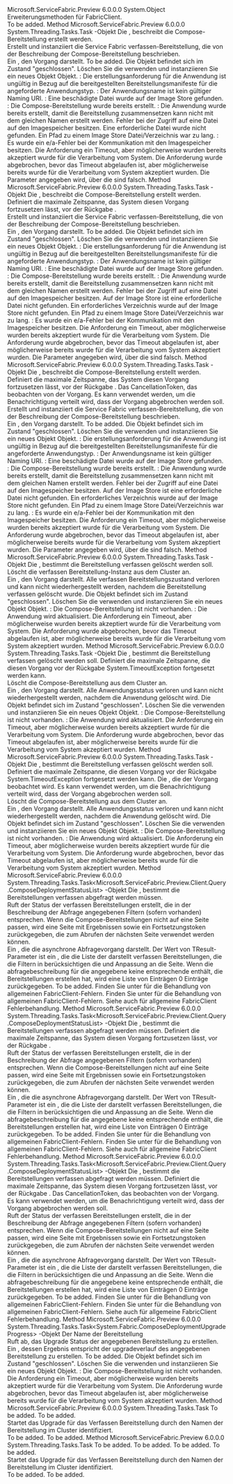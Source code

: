 <Type Name="Extensions" FullName="Microsoft.ServiceFabric.Preview.Client.Extensions">
  <TypeSignature Language="C#" Value="public static class Extensions" />
  <TypeSignature Language="ILAsm" Value=".class public auto ansi abstract sealed beforefieldinit Extensions extends System.Object" />
  <TypeSignature Language="DocId" Value="T:Microsoft.ServiceFabric.Preview.Client.Extensions" />
  <TypeSignature Language="VB.NET" Value="Public Module Extensions" />
  <TypeSignature Language="F#" Value="type Extensions = class" />
  <AssemblyInfo>
    <AssemblyName>Microsoft.ServiceFabric.Preview</AssemblyName>
    <AssemblyVersion>6.0.0.0</AssemblyVersion>
  </AssemblyInfo>
  <Base>
    <BaseTypeName>System.Object</BaseTypeName>
  </Base>
  <Interfaces />
  <Docs>
    <summary>
            Erweiterungsmethoden für FabricClient.
            </summary>
    <remarks>To be added.</remarks>
  </Docs>
  <Members>
    <Member MemberName="CreateComposeDeploymentAsync">
      <MemberSignature Language="C#" Value="public static System.Threading.Tasks.Task CreateComposeDeploymentAsync (this System.Fabric.FabricClient.ComposeDeploymentClient client, Microsoft.ServiceFabric.Preview.Client.Description.ComposeDeploymentDescription composeDeploymentDescription);" />
      <MemberSignature Language="ILAsm" Value=".method public static hidebysig class System.Threading.Tasks.Task CreateComposeDeploymentAsync(class System.Fabric.FabricClient/ComposeDeploymentClient client, class Microsoft.ServiceFabric.Preview.Client.Description.ComposeDeploymentDescription composeDeploymentDescription) cil managed" />
      <MemberSignature Language="DocId" Value="M:Microsoft.ServiceFabric.Preview.Client.Extensions.CreateComposeDeploymentAsync(System.Fabric.FabricClient.ComposeDeploymentClient,Microsoft.ServiceFabric.Preview.Client.Description.ComposeDeploymentDescription)" />
      <MemberSignature Language="F#" Value="static member CreateComposeDeploymentAsync : System.Fabric.FabricClient.ComposeDeploymentClient * Microsoft.ServiceFabric.Preview.Client.Description.ComposeDeploymentDescription -&gt; System.Threading.Tasks.Task" Usage="Microsoft.ServiceFabric.Preview.Client.Extensions.CreateComposeDeploymentAsync (client, composeDeploymentDescription)" />
      <MemberType>Method</MemberType>
      <AssemblyInfo>
        <AssemblyName>Microsoft.ServiceFabric.Preview</AssemblyName>
        <AssemblyVersion>6.0.0.0</AssemblyVersion>
      </AssemblyInfo>
      <ReturnValue>
        <ReturnType>System.Threading.Tasks.Task</ReturnType>
      </ReturnValue>
      <Parameters>
        <Parameter Name="client" Type="System.Fabric.FabricClient+ComposeDeploymentClient" RefType="this" />
        <Parameter Name="composeDeploymentDescription" Type="Microsoft.ServiceFabric.Preview.Client.Description.ComposeDeploymentDescription" />
      </Parameters>
      <Docs>
        <param name="client">
          <see cref="T:System.Fabric.FabricClient" />-Objekt</param>
        <param name="composeDeploymentDescription">
          <para>Die <see cref="T:Microsoft.ServiceFabric.Preview.Client.Description.ComposeDeploymentDescription" /> , beschreibt die Compose-Bereitstellung erstellt werden.</para>
        </param>
        <summary>
          <para>Erstellt und instanziiert die Service Fabric verfassen-Bereitstellung, die von der Beschreibung der Compose-Bereitstellung beschrieben.</para>
        </summary>
        <returns>
          <para>Ein <see cref="T:System.Threading.Tasks.Task" /> , den Vorgang darstellt.</para>
        </returns>
        <remarks>To be added.</remarks>
        <exception cref="T:System.Fabric.FabricObjectClosedException">
          <para>Die <see cref="T:System.Fabric.FabricClient" /> Objekt befindet sich im Zustand "geschlossen". Löschen Sie die <see cref="T:System.Fabric.FabricClient" /> verwenden und instanziieren Sie ein neues Objekt <see cref="T:System.Fabric.FabricClient" /> Objekt.</para>
        </exception>
        <exception cref="T:System.Fabric.FabricException">
          <para>
            <see cref="F:System.Fabric.FabricErrorCode.ImageBuilderValidationError" />: Die erstellungsanforderung für die Anwendung ist ungültig in Bezug auf die bereitgestellten Bereitstellungsmanifeste für die angeforderte Anwendungstyp.</para>
          <para>
            <see cref="F:System.Fabric.FabricErrorCode.InvalidNameUri" />: Der Anwendungsname ist kein gültiger Naming URI.</para>
          <para>
            <see cref="F:System.Fabric.FabricErrorCode.CorruptedImageStoreObjectFound" />: Eine beschädigte Datei wurde auf der Image Store gefunden.</para>
        </exception>
        <exception cref="T:System.Fabric.FabricElementAlreadyExistsException">
          <para>
            <see cref="F:System.Fabric.FabricErrorCode.ComposeDeploymentAlreadyExists" />: Die Compose-Bereitstellung wurde bereits erstellt.</para>
          <para>
            <see cref="F:System.Fabric.FabricErrorCode.ApplicationAlreadyExists" />: Die Anwendung wurde bereits erstellt, damit die Bereitstellung zusammensetzen kann nicht mit dem gleichen Namen erstellt werden. </para>
        </exception>
        <exception cref="T:System.UnauthorizedAccessException">
          <para>Fehler bei der Zugriff auf eine Datei auf den Imagespeicher besitzen.</para>
        </exception>
        <exception cref="T:System.IO.FileNotFoundException">
          <para>Eine erforderliche Datei wurde nicht gefunden.</para>
        </exception>
        <exception cref="T:System.IO.PathTooLongException">
          <para>Ein Pfad zu einem Image Store Datei/Verzeichnis war zu lang.</para>
        </exception>
        <exception cref="T:System.IO.IOException">
          <para>
            <see cref="F:System.Fabric.FabricErrorCode.ImageStoreIOException" />: Es wurde ein e/a-Fehler bei der Kommunikation mit den Imagespeicher besitzen.</para>
        </exception>
        <exception cref="T:System.TimeoutException">
          <para>Die Anforderung ein Timeout, aber möglicherweise wurden bereits akzeptiert wurde für die Verarbeitung vom System.</para>
        </exception>
        <exception cref="T:System.OperationCanceledException">
          <para>Die Anforderung wurde abgebrochen, bevor das Timeout abgelaufen ist, aber möglicherweise bereits wurde für die Verarbeitung vom System akzeptiert wurden.</para>
        </exception>
        <exception cref="T:System.ArgumentException">
          <para>
                Die Parameter angegeben wird, über die <see cref="T:Microsoft.ServiceFabric.Preview.Client.Description.ComposeDeploymentDescription" /> sind falsch.
              </para>
        </exception>
      </Docs>
    </Member>
    <Member MemberName="CreateComposeDeploymentAsync">
      <MemberSignature Language="C#" Value="public static System.Threading.Tasks.Task CreateComposeDeploymentAsync (this System.Fabric.FabricClient.ComposeDeploymentClient client, Microsoft.ServiceFabric.Preview.Client.Description.ComposeDeploymentDescription composeDeploymentDescription, TimeSpan timeout);" />
      <MemberSignature Language="ILAsm" Value=".method public static hidebysig class System.Threading.Tasks.Task CreateComposeDeploymentAsync(class System.Fabric.FabricClient/ComposeDeploymentClient client, class Microsoft.ServiceFabric.Preview.Client.Description.ComposeDeploymentDescription composeDeploymentDescription, valuetype System.TimeSpan timeout) cil managed" />
      <MemberSignature Language="DocId" Value="M:Microsoft.ServiceFabric.Preview.Client.Extensions.CreateComposeDeploymentAsync(System.Fabric.FabricClient.ComposeDeploymentClient,Microsoft.ServiceFabric.Preview.Client.Description.ComposeDeploymentDescription,System.TimeSpan)" />
      <MemberSignature Language="F#" Value="static member CreateComposeDeploymentAsync : System.Fabric.FabricClient.ComposeDeploymentClient * Microsoft.ServiceFabric.Preview.Client.Description.ComposeDeploymentDescription * TimeSpan -&gt; System.Threading.Tasks.Task" Usage="Microsoft.ServiceFabric.Preview.Client.Extensions.CreateComposeDeploymentAsync (client, composeDeploymentDescription, timeout)" />
      <MemberType>Method</MemberType>
      <AssemblyInfo>
        <AssemblyName>Microsoft.ServiceFabric.Preview</AssemblyName>
        <AssemblyVersion>6.0.0.0</AssemblyVersion>
      </AssemblyInfo>
      <ReturnValue>
        <ReturnType>System.Threading.Tasks.Task</ReturnType>
      </ReturnValue>
      <Parameters>
        <Parameter Name="client" Type="System.Fabric.FabricClient+ComposeDeploymentClient" RefType="this" />
        <Parameter Name="composeDeploymentDescription" Type="Microsoft.ServiceFabric.Preview.Client.Description.ComposeDeploymentDescription" />
        <Parameter Name="timeout" Type="System.TimeSpan" />
      </Parameters>
      <Docs>
        <param name="client">
          <see cref="T:System.Fabric.FabricClient" />-Objekt</param>
        <param name="composeDeploymentDescription">
          <para>Die <see cref="T:Microsoft.ServiceFabric.Preview.Client.Description.ComposeDeploymentDescription" /> , beschreibt die Compose-Bereitstellung erstellt werden.</para>
        </param>
        <param name="timeout">
          <para>Definiert die maximale Zeitspanne, das System diesen Vorgang fortzusetzen lässt, vor der Rückgabe <see cref="T:System.TimeoutException" />.</para>
        </param>
        <summary>
          <para>Erstellt und instanziiert die Service Fabric verfassen-Bereitstellung, die von der Beschreibung der Compose-Bereitstellung beschrieben.</para>
        </summary>
        <returns>
          <para>Ein <see cref="T:System.Threading.Tasks.Task" /> , den Vorgang darstellt.</para>
        </returns>
        <remarks>To be added.</remarks>
        <exception cref="T:System.Fabric.FabricObjectClosedException">
          <para>Die <see cref="T:System.Fabric.FabricClient" /> Objekt befindet sich im Zustand "geschlossen". Löschen Sie die <see cref="T:System.Fabric.FabricClient" /> verwenden und instanziieren Sie ein neues Objekt <see cref="T:System.Fabric.FabricClient" /> Objekt.</para>
        </exception>
        <exception cref="T:System.Fabric.FabricException">
          <para>
            <see cref="F:System.Fabric.FabricErrorCode.ImageBuilderValidationError" />: Die erstellungsanforderung für die Anwendung ist ungültig in Bezug auf die bereitgestellten Bereitstellungsmanifeste für die angeforderte Anwendungstyp.</para>
          <para>
            <see cref="F:System.Fabric.FabricErrorCode.InvalidNameUri" />: Der Anwendungsname ist kein gültiger Naming URI.</para>
          <para>
            <see cref="F:System.Fabric.FabricErrorCode.CorruptedImageStoreObjectFound" />: Eine beschädigte Datei wurde auf der Image Store gefunden.</para>
        </exception>
        <exception cref="T:System.Fabric.FabricElementAlreadyExistsException">
          <para>
            <see cref="F:System.Fabric.FabricErrorCode.ComposeDeploymentAlreadyExists" />: Die Compose-Bereitstellung wurde bereits erstellt.</para>
          <para>
            <see cref="F:System.Fabric.FabricErrorCode.ApplicationAlreadyExists" />: Die Anwendung wurde bereits erstellt, damit die Bereitstellung zusammensetzen kann nicht mit dem gleichen Namen erstellt werden. </para>
        </exception>
        <exception cref="T:System.UnauthorizedAccessException">
          <para>Fehler bei der Zugriff auf eine Datei auf den Imagespeicher besitzen.</para>
        </exception>
        <exception cref="T:System.IO.FileNotFoundException">
          <para>Auf der Image Store ist eine erforderliche Datei nicht gefunden.</para>
        </exception>
        <exception cref="T:System.IO.DirectoryNotFoundException">
          <para>Ein erforderliches Verzeichnis wurde auf der Image Store nicht gefunden.</para>
        </exception>
        <exception cref="T:System.IO.PathTooLongException">
          <para>Ein Pfad zu einem Image Store Datei/Verzeichnis war zu lang.</para>
        </exception>
        <exception cref="T:System.IO.IOException">
          <para>
            <see cref="F:System.Fabric.FabricErrorCode.ImageStoreIOException" />: Es wurde ein e/a-Fehler bei der Kommunikation mit den Imagespeicher besitzen.</para>
        </exception>
        <exception cref="T:System.TimeoutException">
          <para>Die Anforderung ein Timeout, aber möglicherweise wurden bereits akzeptiert wurde für die Verarbeitung vom System.</para>
        </exception>
        <exception cref="T:System.OperationCanceledException">
          <para>Die Anforderung wurde abgebrochen, bevor das Timeout abgelaufen ist, aber möglicherweise bereits wurde für die Verarbeitung vom System akzeptiert wurden.</para>
        </exception>
        <exception cref="T:System.ArgumentException">
          <para>
                Die Parameter angegeben wird, über die <see cref="T:Microsoft.ServiceFabric.Preview.Client.Description.ComposeDeploymentDescription" /> sind falsch.
              </para>
        </exception>
      </Docs>
    </Member>
    <Member MemberName="CreateComposeDeploymentAsync">
      <MemberSignature Language="C#" Value="public static System.Threading.Tasks.Task CreateComposeDeploymentAsync (this System.Fabric.FabricClient.ComposeDeploymentClient client, Microsoft.ServiceFabric.Preview.Client.Description.ComposeDeploymentDescription composeDeploymentDescription, TimeSpan timeout, System.Threading.CancellationToken cancellationToken);" />
      <MemberSignature Language="ILAsm" Value=".method public static hidebysig class System.Threading.Tasks.Task CreateComposeDeploymentAsync(class System.Fabric.FabricClient/ComposeDeploymentClient client, class Microsoft.ServiceFabric.Preview.Client.Description.ComposeDeploymentDescription composeDeploymentDescription, valuetype System.TimeSpan timeout, valuetype System.Threading.CancellationToken cancellationToken) cil managed" />
      <MemberSignature Language="DocId" Value="M:Microsoft.ServiceFabric.Preview.Client.Extensions.CreateComposeDeploymentAsync(System.Fabric.FabricClient.ComposeDeploymentClient,Microsoft.ServiceFabric.Preview.Client.Description.ComposeDeploymentDescription,System.TimeSpan,System.Threading.CancellationToken)" />
      <MemberSignature Language="F#" Value="static member CreateComposeDeploymentAsync : System.Fabric.FabricClient.ComposeDeploymentClient * Microsoft.ServiceFabric.Preview.Client.Description.ComposeDeploymentDescription * TimeSpan * System.Threading.CancellationToken -&gt; System.Threading.Tasks.Task" Usage="Microsoft.ServiceFabric.Preview.Client.Extensions.CreateComposeDeploymentAsync (client, composeDeploymentDescription, timeout, cancellationToken)" />
      <MemberType>Method</MemberType>
      <AssemblyInfo>
        <AssemblyName>Microsoft.ServiceFabric.Preview</AssemblyName>
        <AssemblyVersion>6.0.0.0</AssemblyVersion>
      </AssemblyInfo>
      <ReturnValue>
        <ReturnType>System.Threading.Tasks.Task</ReturnType>
      </ReturnValue>
      <Parameters>
        <Parameter Name="client" Type="System.Fabric.FabricClient+ComposeDeploymentClient" RefType="this" />
        <Parameter Name="composeDeploymentDescription" Type="Microsoft.ServiceFabric.Preview.Client.Description.ComposeDeploymentDescription" />
        <Parameter Name="timeout" Type="System.TimeSpan" />
        <Parameter Name="cancellationToken" Type="System.Threading.CancellationToken" />
      </Parameters>
      <Docs>
        <param name="client">
          <see cref="T:System.Fabric.FabricClient" />-Objekt</param>
        <param name="composeDeploymentDescription">
          <para>Die <see cref="T:Microsoft.ServiceFabric.Preview.Client.Description.ComposeDeploymentDescription" /> , beschreibt die Compose-Bereitstellung erstellt werden.</para>
        </param>
        <param name="timeout">
          <para>Definiert die maximale Zeitspanne, das System diesen Vorgang fortzusetzen lässt, vor der Rückgabe <see cref="T:System.TimeoutException" />.</para>
        </param>
        <param name="cancellationToken">
          <para>Das CancellationToken, das beobachten von der Vorgang. Es kann verwendet werden, um die Benachrichtigung verteilt wird, dass der Vorgang abgebrochen werden soll.</para>
        </param>
        <summary>
          <para>Erstellt und instanziiert die Service Fabric verfassen-Bereitstellung, die von der Beschreibung der Compose-Bereitstellung beschrieben.</para>
        </summary>
        <returns>
          <para>Ein <see cref="T:System.Threading.Tasks.Task" /> , den Vorgang darstellt.</para>
        </returns>
        <remarks>To be added.</remarks>
        <exception cref="T:System.Fabric.FabricObjectClosedException">
          <para>Die <see cref="T:System.Fabric.FabricClient" /> Objekt befindet sich im Zustand "geschlossen". Löschen Sie die <see cref="T:System.Fabric.FabricClient" /> verwenden und instanziieren Sie ein neues Objekt <see cref="T:System.Fabric.FabricClient" /> Objekt.</para>
        </exception>
        <exception cref="T:System.Fabric.FabricException">
          <para>
            <see cref="F:System.Fabric.FabricErrorCode.ImageBuilderValidationError" />: Die erstellungsanforderung für die Anwendung ist ungültig in Bezug auf die bereitgestellten Bereitstellungsmanifeste für die angeforderte Anwendungstyp.</para>
          <para>
            <see cref="F:System.Fabric.FabricErrorCode.InvalidNameUri" />: Der Anwendungsname ist kein gültiger Naming URI.</para>
          <para>
            <see cref="F:System.Fabric.FabricErrorCode.CorruptedImageStoreObjectFound" />: Eine beschädigte Datei wurde auf der Image Store gefunden.</para>
        </exception>
        <exception cref="T:System.Fabric.FabricElementAlreadyExistsException">
          <para>
            <see cref="F:System.Fabric.FabricErrorCode.ComposeDeploymentAlreadyExists" />: Die Compose-Bereitstellung wurde bereits erstellt.</para>
          <para>
            <see cref="F:System.Fabric.FabricErrorCode.ApplicationAlreadyExists" />: Die Anwendung wurde bereits erstellt, damit die Bereitstellung zusammensetzen kann nicht mit dem gleichen Namen erstellt werden. </para>
        </exception>
        <exception cref="T:System.UnauthorizedAccessException">
          <para>Fehler bei der Zugriff auf eine Datei auf den Imagespeicher besitzen.</para>
        </exception>
        <exception cref="T:System.IO.FileNotFoundException">
          <para>Auf der Image Store ist eine erforderliche Datei nicht gefunden.</para>
        </exception>
        <exception cref="T:System.IO.DirectoryNotFoundException">
          <para>Ein erforderliches Verzeichnis wurde auf der Image Store nicht gefunden.</para>
        </exception>
        <exception cref="T:System.IO.PathTooLongException">
          <para>Ein Pfad zu einem Image Store Datei/Verzeichnis war zu lang.</para>
        </exception>
        <exception cref="T:System.IO.IOException">
          <para>
            <see cref="F:System.Fabric.FabricErrorCode.ImageStoreIOException" />: Es wurde ein e/a-Fehler bei der Kommunikation mit den Imagespeicher besitzen.</para>
        </exception>
        <exception cref="T:System.TimeoutException">
          <para>Die Anforderung ein Timeout, aber möglicherweise wurden bereits akzeptiert wurde für die Verarbeitung vom System.</para>
        </exception>
        <exception cref="T:System.OperationCanceledException">
          <para>Die Anforderung wurde abgebrochen, bevor das Timeout abgelaufen ist, aber möglicherweise bereits wurde für die Verarbeitung vom System akzeptiert wurden.</para>
        </exception>
        <exception cref="T:System.ArgumentException">
          <para>
                Die Parameter angegeben wird, über die <see cref="T:Microsoft.ServiceFabric.Preview.Client.Description.ComposeDeploymentDescription" /> sind falsch.
              </para>
        </exception>
      </Docs>
    </Member>
    <Member MemberName="DeleteComposeDeploymentAsync">
      <MemberSignature Language="C#" Value="public static System.Threading.Tasks.Task DeleteComposeDeploymentAsync (this System.Fabric.FabricClient.ComposeDeploymentClient client, Microsoft.ServiceFabric.Preview.Client.Description.DeleteComposeDeploymentDescription description);" />
      <MemberSignature Language="ILAsm" Value=".method public static hidebysig class System.Threading.Tasks.Task DeleteComposeDeploymentAsync(class System.Fabric.FabricClient/ComposeDeploymentClient client, class Microsoft.ServiceFabric.Preview.Client.Description.DeleteComposeDeploymentDescription description) cil managed" />
      <MemberSignature Language="DocId" Value="M:Microsoft.ServiceFabric.Preview.Client.Extensions.DeleteComposeDeploymentAsync(System.Fabric.FabricClient.ComposeDeploymentClient,Microsoft.ServiceFabric.Preview.Client.Description.DeleteComposeDeploymentDescription)" />
      <MemberSignature Language="VB.NET" Value="&lt;Extension()&gt;&#xA;Public Function DeleteComposeDeploymentAsync (client As FabricClient.ComposeDeploymentClient, description As DeleteComposeDeploymentDescription) As Task" />
      <MemberSignature Language="F#" Value="static member DeleteComposeDeploymentAsync : System.Fabric.FabricClient.ComposeDeploymentClient * Microsoft.ServiceFabric.Preview.Client.Description.DeleteComposeDeploymentDescription -&gt; System.Threading.Tasks.Task" Usage="Microsoft.ServiceFabric.Preview.Client.Extensions.DeleteComposeDeploymentAsync (client, description)" />
      <MemberType>Method</MemberType>
      <AssemblyInfo>
        <AssemblyName>Microsoft.ServiceFabric.Preview</AssemblyName>
        <AssemblyVersion>6.0.0.0</AssemblyVersion>
      </AssemblyInfo>
      <ReturnValue>
        <ReturnType>System.Threading.Tasks.Task</ReturnType>
      </ReturnValue>
      <Parameters>
        <Parameter Name="client" Type="System.Fabric.FabricClient+ComposeDeploymentClient" RefType="this" />
        <Parameter Name="description" Type="Microsoft.ServiceFabric.Preview.Client.Description.DeleteComposeDeploymentDescription" />
      </Parameters>
      <Docs>
        <param name="client">
          <see cref="T:System.Fabric.FabricClient" />-Objekt</param>
        <param name="description">
          <para>Die <see cref="T:Microsoft.ServiceFabric.Preview.Client.Description.DeleteComposeDeploymentDescription" /> , bestimmt die Bereitstellung verfassen gelöscht werden soll.</para>
        </param>
        <summary>
          <para>Löscht die verfassen Bereitstellung-Instanz aus dem Cluster an.</para>
        </summary>
        <returns>
          <para>Ein <see cref="T:System.Threading.Tasks.Task" /> , den Vorgang darstellt.</para>
        </returns>
        <remarks>
          <para>Alle verfassen Bereitstellungszustand verloren und kann nicht wiederhergestellt werden, nachdem die Bereitstellung verfassen gelöscht wurde.</para>
        </remarks>
        <exception cref="T:System.Fabric.FabricObjectClosedException">
          <para>Die <see cref="T:System.Fabric.FabricClient" /> Objekt befindet sich im Zustand "geschlossen". Löschen Sie die <see cref="T:System.Fabric.FabricClient" /> verwenden und instanziieren Sie ein neues Objekt <see cref="T:System.Fabric.FabricClient" /> Objekt.</para>
        </exception>
        <exception cref="T:System.Fabric.FabricElementNotFoundException">
          <para>
            <see cref="F:System.Fabric.FabricErrorCode.ComposeDeploymentNotFound" />: Die Compose-Bereitstellung ist nicht vorhanden.
            </para>
        </exception>
        <exception cref="T:System.Fabric.FabricTransientException">
          <para>
            <see cref="F:System.Fabric.FabricErrorCode.ApplicationUpgradeInProgress" />: Die Anwendung wird aktualisiert. </para>
        </exception>
        <exception cref="T:System.TimeoutException">
          <para>Die Anforderung ein Timeout, aber möglicherweise wurden bereits akzeptiert wurde für die Verarbeitung vom System.</para>
        </exception>
        <exception cref="T:System.OperationCanceledException">
          <para>Die Anforderung wurde abgebrochen, bevor das Timeout abgelaufen ist, aber möglicherweise bereits wurde für die Verarbeitung vom System akzeptiert wurden.</para>
        </exception>
      </Docs>
    </Member>
    <Member MemberName="DeleteComposeDeploymentAsync">
      <MemberSignature Language="C#" Value="public static System.Threading.Tasks.Task DeleteComposeDeploymentAsync (this System.Fabric.FabricClient.ComposeDeploymentClient client, Microsoft.ServiceFabric.Preview.Client.Description.DeleteComposeDeploymentDescription description, TimeSpan timeout);" />
      <MemberSignature Language="ILAsm" Value=".method public static hidebysig class System.Threading.Tasks.Task DeleteComposeDeploymentAsync(class System.Fabric.FabricClient/ComposeDeploymentClient client, class Microsoft.ServiceFabric.Preview.Client.Description.DeleteComposeDeploymentDescription description, valuetype System.TimeSpan timeout) cil managed" />
      <MemberSignature Language="DocId" Value="M:Microsoft.ServiceFabric.Preview.Client.Extensions.DeleteComposeDeploymentAsync(System.Fabric.FabricClient.ComposeDeploymentClient,Microsoft.ServiceFabric.Preview.Client.Description.DeleteComposeDeploymentDescription,System.TimeSpan)" />
      <MemberSignature Language="VB.NET" Value="&lt;Extension()&gt;&#xA;Public Function DeleteComposeDeploymentAsync (client As FabricClient.ComposeDeploymentClient, description As DeleteComposeDeploymentDescription, timeout As TimeSpan) As Task" />
      <MemberSignature Language="F#" Value="static member DeleteComposeDeploymentAsync : System.Fabric.FabricClient.ComposeDeploymentClient * Microsoft.ServiceFabric.Preview.Client.Description.DeleteComposeDeploymentDescription * TimeSpan -&gt; System.Threading.Tasks.Task" Usage="Microsoft.ServiceFabric.Preview.Client.Extensions.DeleteComposeDeploymentAsync (client, description, timeout)" />
      <MemberType>Method</MemberType>
      <AssemblyInfo>
        <AssemblyName>Microsoft.ServiceFabric.Preview</AssemblyName>
        <AssemblyVersion>6.0.0.0</AssemblyVersion>
      </AssemblyInfo>
      <ReturnValue>
        <ReturnType>System.Threading.Tasks.Task</ReturnType>
      </ReturnValue>
      <Parameters>
        <Parameter Name="client" Type="System.Fabric.FabricClient+ComposeDeploymentClient" RefType="this" />
        <Parameter Name="description" Type="Microsoft.ServiceFabric.Preview.Client.Description.DeleteComposeDeploymentDescription" />
        <Parameter Name="timeout" Type="System.TimeSpan" />
      </Parameters>
      <Docs>
        <param name="client">
          <see cref="T:System.Fabric.FabricClient" />-Objekt</param>
        <param name="description">
          <para>Die <see cref="T:Microsoft.ServiceFabric.Preview.Client.Description.DeleteComposeDeploymentDescription" /> , bestimmt die Bereitstellung verfassen gelöscht werden soll.</para>
        </param>
        <param name="timeout">
          <para>Definiert die maximale Zeitspanne, die diesen Vorgang vor der Rückgabe System.TimeoutException fortgesetzt werden kann.</para>
        </param>
        <summary>
          <para>Löscht die Compose-Bereitstellung aus dem Cluster an.</para>
        </summary>
        <returns>
          <para>Ein <see cref="T:System.Threading.Tasks.Task" /> , den Vorgang darstellt.</para>
        </returns>
        <remarks>
          <para>Alle Anwendungsstatus verloren und kann nicht wiederhergestellt werden, nachdem die Anwendung gelöscht wird.</para>
        </remarks>
        <exception cref="T:System.Fabric.FabricObjectClosedException">
          <para>Die <see cref="T:System.Fabric.FabricClient" /> Objekt befindet sich im Zustand "geschlossen". Löschen Sie die <see cref="T:System.Fabric.FabricClient" /> verwenden und instanziieren Sie ein neues Objekt <see cref="T:System.Fabric.FabricClient" /> Objekt.</para>
        </exception>
        <exception cref="T:System.Fabric.FabricElementNotFoundException">
          <para>
            <see cref="F:System.Fabric.FabricErrorCode.ComposeDeploymentNotFound" />: Die Compose-Bereitstellung ist nicht vorhanden.
            </para>
        </exception>
        <exception cref="T:System.Fabric.FabricTransientException">
          <para>
            <see cref="F:System.Fabric.FabricErrorCode.ApplicationUpgradeInProgress" />: Die Anwendung wird aktualisiert. </para>
        </exception>
        <exception cref="T:System.TimeoutException">
          <para>Die Anforderung ein Timeout, aber möglicherweise wurden bereits akzeptiert wurde für die Verarbeitung vom System.</para>
        </exception>
        <exception cref="T:System.OperationCanceledException">
          <para>Die Anforderung wurde abgebrochen, bevor das Timeout abgelaufen ist, aber möglicherweise bereits wurde für die Verarbeitung vom System akzeptiert wurden.</para>
        </exception>
      </Docs>
    </Member>
    <Member MemberName="DeleteComposeDeploymentAsync">
      <MemberSignature Language="C#" Value="public static System.Threading.Tasks.Task DeleteComposeDeploymentAsync (this System.Fabric.FabricClient.ComposeDeploymentClient client, Microsoft.ServiceFabric.Preview.Client.Description.DeleteComposeDeploymentDescription description, TimeSpan timeout, System.Threading.CancellationToken cancellationToken);" />
      <MemberSignature Language="ILAsm" Value=".method public static hidebysig class System.Threading.Tasks.Task DeleteComposeDeploymentAsync(class System.Fabric.FabricClient/ComposeDeploymentClient client, class Microsoft.ServiceFabric.Preview.Client.Description.DeleteComposeDeploymentDescription description, valuetype System.TimeSpan timeout, valuetype System.Threading.CancellationToken cancellationToken) cil managed" />
      <MemberSignature Language="DocId" Value="M:Microsoft.ServiceFabric.Preview.Client.Extensions.DeleteComposeDeploymentAsync(System.Fabric.FabricClient.ComposeDeploymentClient,Microsoft.ServiceFabric.Preview.Client.Description.DeleteComposeDeploymentDescription,System.TimeSpan,System.Threading.CancellationToken)" />
      <MemberSignature Language="F#" Value="static member DeleteComposeDeploymentAsync : System.Fabric.FabricClient.ComposeDeploymentClient * Microsoft.ServiceFabric.Preview.Client.Description.DeleteComposeDeploymentDescription * TimeSpan * System.Threading.CancellationToken -&gt; System.Threading.Tasks.Task" Usage="Microsoft.ServiceFabric.Preview.Client.Extensions.DeleteComposeDeploymentAsync (client, description, timeout, cancellationToken)" />
      <MemberType>Method</MemberType>
      <AssemblyInfo>
        <AssemblyName>Microsoft.ServiceFabric.Preview</AssemblyName>
        <AssemblyVersion>6.0.0.0</AssemblyVersion>
      </AssemblyInfo>
      <ReturnValue>
        <ReturnType>System.Threading.Tasks.Task</ReturnType>
      </ReturnValue>
      <Parameters>
        <Parameter Name="client" Type="System.Fabric.FabricClient+ComposeDeploymentClient" RefType="this" />
        <Parameter Name="description" Type="Microsoft.ServiceFabric.Preview.Client.Description.DeleteComposeDeploymentDescription" />
        <Parameter Name="timeout" Type="System.TimeSpan" />
        <Parameter Name="cancellationToken" Type="System.Threading.CancellationToken" />
      </Parameters>
      <Docs>
        <param name="client">
          <see cref="T:System.Fabric.FabricClient" />-Objekt</param>
        <param name="description">
          <para>Die <see cref="T:Microsoft.ServiceFabric.Preview.Client.Description.DeleteComposeDeploymentDescription" /> , bestimmt die Bereitstellung verfassen gelöscht werden soll.</para>
        </param>
        <param name="timeout">
          <para>Definiert die maximale Zeitspanne, die diesen Vorgang vor der Rückgabe System.TimeoutException fortgesetzt werden kann.</para>
        </param>
        <param name="cancellationToken">
          <para>Die <see cref="T:System.Threading.CancellationToken" /> , die der Vorgang beobachtet wird. Es kann verwendet werden, um die Benachrichtigung verteilt wird, dass der Vorgang abgebrochen werden soll.</para>
        </param>
        <summary>
          <para>Löscht die Compose-Bereitstellung aus dem Cluster an.</para>
        </summary>
        <returns>
          <para>Ein <see cref="T:System.Threading.Tasks.Task" /> , den Vorgang darstellt.</para>
        </returns>
        <remarks>
          <para>Alle Anwendungsstatus verloren und kann nicht wiederhergestellt werden, nachdem die Anwendung gelöscht wird.</para>
        </remarks>
        <exception cref="T:System.Fabric.FabricObjectClosedException">
          <para>Die <see cref="T:System.Fabric.FabricClient" /> Objekt befindet sich im Zustand "geschlossen". Löschen Sie die <see cref="T:System.Fabric.FabricClient" /> verwenden und instanziieren Sie ein neues Objekt <see cref="T:System.Fabric.FabricClient" /> Objekt.</para>
        </exception>
        <exception cref="T:System.Fabric.FabricElementNotFoundException">
          <para>
            <see cref="F:System.Fabric.FabricErrorCode.ComposeDeploymentNotFound" />: Die Compose-Bereitstellung ist nicht vorhanden.
            </para>
        </exception>
        <exception cref="T:System.Fabric.FabricTransientException">
          <para>
            <see cref="F:System.Fabric.FabricErrorCode.ApplicationUpgradeInProgress" />: Die Anwendung wird aktualisiert. </para>
        </exception>
        <exception cref="T:System.TimeoutException">
          <para>Die Anforderung ein Timeout, aber möglicherweise wurden bereits akzeptiert wurde für die Verarbeitung vom System.</para>
        </exception>
        <exception cref="T:System.OperationCanceledException">
          <para>Die Anforderung wurde abgebrochen, bevor das Timeout abgelaufen ist, aber möglicherweise bereits wurde für die Verarbeitung vom System akzeptiert wurden.</para>
        </exception>
      </Docs>
    </Member>
    <Member MemberName="GetComposeDeploymentStatusPagedListAsync">
      <MemberSignature Language="C#" Value="public static System.Threading.Tasks.Task&lt;Microsoft.ServiceFabric.Preview.Client.Query.ComposeDeploymentStatusList&gt; GetComposeDeploymentStatusPagedListAsync (this System.Fabric.FabricClient.QueryClient client, Microsoft.ServiceFabric.Preview.Client.Description.ComposeDeploymentStatusQueryDescription composeDeploymentQueryDescription);" />
      <MemberSignature Language="ILAsm" Value=".method public static hidebysig class System.Threading.Tasks.Task`1&lt;class Microsoft.ServiceFabric.Preview.Client.Query.ComposeDeploymentStatusList&gt; GetComposeDeploymentStatusPagedListAsync(class System.Fabric.FabricClient/QueryClient client, class Microsoft.ServiceFabric.Preview.Client.Description.ComposeDeploymentStatusQueryDescription composeDeploymentQueryDescription) cil managed" />
      <MemberSignature Language="DocId" Value="M:Microsoft.ServiceFabric.Preview.Client.Extensions.GetComposeDeploymentStatusPagedListAsync(System.Fabric.FabricClient.QueryClient,Microsoft.ServiceFabric.Preview.Client.Description.ComposeDeploymentStatusQueryDescription)" />
      <MemberSignature Language="VB.NET" Value="&lt;Extension()&gt;&#xA;Public Function GetComposeDeploymentStatusPagedListAsync (client As FabricClient.QueryClient, composeDeploymentQueryDescription As ComposeDeploymentStatusQueryDescription) As Task(Of ComposeDeploymentStatusList)" />
      <MemberSignature Language="F#" Value="static member GetComposeDeploymentStatusPagedListAsync : System.Fabric.FabricClient.QueryClient * Microsoft.ServiceFabric.Preview.Client.Description.ComposeDeploymentStatusQueryDescription -&gt; System.Threading.Tasks.Task&lt;Microsoft.ServiceFabric.Preview.Client.Query.ComposeDeploymentStatusList&gt;" Usage="Microsoft.ServiceFabric.Preview.Client.Extensions.GetComposeDeploymentStatusPagedListAsync (client, composeDeploymentQueryDescription)" />
      <MemberType>Method</MemberType>
      <AssemblyInfo>
        <AssemblyName>Microsoft.ServiceFabric.Preview</AssemblyName>
        <AssemblyVersion>6.0.0.0</AssemblyVersion>
      </AssemblyInfo>
      <ReturnValue>
        <ReturnType>System.Threading.Tasks.Task&lt;Microsoft.ServiceFabric.Preview.Client.Query.ComposeDeploymentStatusList&gt;</ReturnType>
      </ReturnValue>
      <Parameters>
        <Parameter Name="client" Type="System.Fabric.FabricClient+QueryClient" RefType="this" />
        <Parameter Name="composeDeploymentQueryDescription" Type="Microsoft.ServiceFabric.Preview.Client.Description.ComposeDeploymentStatusQueryDescription" />
      </Parameters>
      <Docs>
        <param name="client">
          <see cref="T:System.Fabric.FabricClient" />-Objekt</param>
        <param name="composeDeploymentQueryDescription">
          <para>Die <see cref="T:Microsoft.ServiceFabric.Preview.Client.Description.ComposeDeploymentStatusQueryDescription" /> , bestimmt die Bereitstellungen verfassen abgefragt werden müssen.</para>
        </param>
        <summary>
          <para>Ruft der Status der verfassen Bereitstellungen erstellt, die in der Beschreibung der Abfrage angegebenen Filtern (sofern vorhanden) entsprechen.
            Wenn die Compose-Bereitstellungen nicht auf eine Seite passen, wird eine Seite mit Ergebnissen sowie ein Fortsetzungstoken zurückgegeben, die zum Abrufen der nächsten Seite verwendet werden können.</para>
        </summary>
        <returns>
          <para>Ein <see cref="T:System.Threading.Tasks.Task" /> , die die asynchrone Abfragevorgang darstellt.
            Der Wert von TResult-Parameter ist ein <see cref="T:Microsoft.ServiceFabric.Preview.Client.Query.ComposeDeploymentStatusList" /> , die die Liste der darstellt verfassen Bereitstellungen, die die Filtern in berücksichtigen die <see cref="T:Microsoft.ServiceFabric.Preview.Client.Description.ComposeDeploymentStatusQueryDescription" /> und Anpassung an die Seite.
            Wenn die abfragebeschreibung für die angegebene keine entsprechende enthält, die Bereitstellungen erstellen hat, wird eine Liste von Einträgen 0 Einträge zurückgegeben.</para>
        </returns>
        <remarks>To be added.</remarks>
        <exception cref="T:System.Fabric.FabricObjectClosedException">
          <para>
                Finden Sie unter <see href="https://azure.microsoft.com/documentation/articles/service-fabric-errors-and-exceptions/" /> für die Behandlung von allgemeinen FabricClient-Fehlern.</para>
        </exception>
        <exception cref="T:System.TimeoutException">
          <para>
                Finden Sie unter <see href="https://azure.microsoft.com/documentation/articles/service-fabric-errors-and-exceptions/" /> für die Behandlung von allgemeinen FabricClient-Fehlern.</para>
        </exception>
        <exception cref="T:System.Fabric.FabricException">
          <para>
                Siehe auch <see href="https://azure.microsoft.com/documentation/articles/service-fabric-errors-and-exceptions/" /> für allgemeine FabricClient Fehlerbehandlung.</para>
        </exception>
      </Docs>
    </Member>
    <Member MemberName="GetComposeDeploymentStatusPagedListAsync">
      <MemberSignature Language="C#" Value="public static System.Threading.Tasks.Task&lt;Microsoft.ServiceFabric.Preview.Client.Query.ComposeDeploymentStatusList&gt; GetComposeDeploymentStatusPagedListAsync (this System.Fabric.FabricClient.QueryClient client, Microsoft.ServiceFabric.Preview.Client.Description.ComposeDeploymentStatusQueryDescription composeDeploymentQueryDescription, TimeSpan timeout);" />
      <MemberSignature Language="ILAsm" Value=".method public static hidebysig class System.Threading.Tasks.Task`1&lt;class Microsoft.ServiceFabric.Preview.Client.Query.ComposeDeploymentStatusList&gt; GetComposeDeploymentStatusPagedListAsync(class System.Fabric.FabricClient/QueryClient client, class Microsoft.ServiceFabric.Preview.Client.Description.ComposeDeploymentStatusQueryDescription composeDeploymentQueryDescription, valuetype System.TimeSpan timeout) cil managed" />
      <MemberSignature Language="DocId" Value="M:Microsoft.ServiceFabric.Preview.Client.Extensions.GetComposeDeploymentStatusPagedListAsync(System.Fabric.FabricClient.QueryClient,Microsoft.ServiceFabric.Preview.Client.Description.ComposeDeploymentStatusQueryDescription,System.TimeSpan)" />
      <MemberSignature Language="VB.NET" Value="&lt;Extension()&gt;&#xA;Public Function GetComposeDeploymentStatusPagedListAsync (client As FabricClient.QueryClient, composeDeploymentQueryDescription As ComposeDeploymentStatusQueryDescription, timeout As TimeSpan) As Task(Of ComposeDeploymentStatusList)" />
      <MemberSignature Language="F#" Value="static member GetComposeDeploymentStatusPagedListAsync : System.Fabric.FabricClient.QueryClient * Microsoft.ServiceFabric.Preview.Client.Description.ComposeDeploymentStatusQueryDescription * TimeSpan -&gt; System.Threading.Tasks.Task&lt;Microsoft.ServiceFabric.Preview.Client.Query.ComposeDeploymentStatusList&gt;" Usage="Microsoft.ServiceFabric.Preview.Client.Extensions.GetComposeDeploymentStatusPagedListAsync (client, composeDeploymentQueryDescription, timeout)" />
      <MemberType>Method</MemberType>
      <AssemblyInfo>
        <AssemblyName>Microsoft.ServiceFabric.Preview</AssemblyName>
        <AssemblyVersion>6.0.0.0</AssemblyVersion>
      </AssemblyInfo>
      <ReturnValue>
        <ReturnType>System.Threading.Tasks.Task&lt;Microsoft.ServiceFabric.Preview.Client.Query.ComposeDeploymentStatusList&gt;</ReturnType>
      </ReturnValue>
      <Parameters>
        <Parameter Name="client" Type="System.Fabric.FabricClient+QueryClient" RefType="this" />
        <Parameter Name="composeDeploymentQueryDescription" Type="Microsoft.ServiceFabric.Preview.Client.Description.ComposeDeploymentStatusQueryDescription" />
        <Parameter Name="timeout" Type="System.TimeSpan" />
      </Parameters>
      <Docs>
        <param name="client">
          <see cref="T:System.Fabric.FabricClient" />-Objekt</param>
        <param name="composeDeploymentQueryDescription">
          <para>Die <see cref="T:Microsoft.ServiceFabric.Preview.Client.Description.ComposeDeploymentStatusQueryDescription" /> , bestimmt die Bereitstellungen verfassen abgefragt werden müssen.</para>
        </param>
        <param name="timeout">
          <para>Definiert die maximale Zeitspanne, das System diesen Vorgang fortzusetzen lässt, vor der Rückgabe <see cref="T:System.TimeoutException" />.</para>
        </param>
        <summary>
          <para>Ruft der Status der verfassen Bereitstellungen erstellt, die in der Beschreibung der Abfrage angegebenen Filtern (sofern vorhanden) entsprechen.
            Wenn die Compose-Bereitstellungen nicht auf eine Seite passen, wird eine Seite mit Ergebnissen sowie ein Fortsetzungstoken zurückgegeben, die zum Abrufen der nächsten Seite verwendet werden können.</para>
        </summary>
        <returns>
          <para>Ein <see cref="T:System.Threading.Tasks.Task" /> , die die asynchrone Abfragevorgang darstellt.
            Der Wert von TResult-Parameter ist ein <see cref="T:Microsoft.ServiceFabric.Preview.Client.Query.ComposeDeploymentStatusList" /> , die die Liste der darstellt verfassen Bereitstellungen, die die Filtern in berücksichtigen die <see cref="T:Microsoft.ServiceFabric.Preview.Client.Description.ComposeDeploymentStatusQueryDescription" /> und Anpassung an die Seite.
            Wenn die abfragebeschreibung für die angegebene keine entsprechende enthält, die Bereitstellungen erstellen hat, wird eine Liste von Einträgen 0 Einträge zurückgegeben.</para>
        </returns>
        <remarks>To be added.</remarks>
        <exception cref="T:System.Fabric.FabricObjectClosedException">
          <para>
                Finden Sie unter <see href="https://azure.microsoft.com/documentation/articles/service-fabric-errors-and-exceptions/" /> für die Behandlung von allgemeinen FabricClient-Fehlern.</para>
        </exception>
        <exception cref="T:System.TimeoutException">
          <para>
                Finden Sie unter <see href="https://azure.microsoft.com/documentation/articles/service-fabric-errors-and-exceptions/" /> für die Behandlung von allgemeinen FabricClient-Fehlern.</para>
        </exception>
        <exception cref="T:System.Fabric.FabricException">
          <para>
                Siehe auch <see href="https://azure.microsoft.com/documentation/articles/service-fabric-errors-and-exceptions/" /> für allgemeine FabricClient Fehlerbehandlung.</para>
        </exception>
      </Docs>
    </Member>
    <Member MemberName="GetComposeDeploymentStatusPagedListAsync">
      <MemberSignature Language="C#" Value="public static System.Threading.Tasks.Task&lt;Microsoft.ServiceFabric.Preview.Client.Query.ComposeDeploymentStatusList&gt; GetComposeDeploymentStatusPagedListAsync (this System.Fabric.FabricClient.QueryClient client, Microsoft.ServiceFabric.Preview.Client.Description.ComposeDeploymentStatusQueryDescription composeDeploymentQueryDescription, TimeSpan timeout, System.Threading.CancellationToken cancellationToken);" />
      <MemberSignature Language="ILAsm" Value=".method public static hidebysig class System.Threading.Tasks.Task`1&lt;class Microsoft.ServiceFabric.Preview.Client.Query.ComposeDeploymentStatusList&gt; GetComposeDeploymentStatusPagedListAsync(class System.Fabric.FabricClient/QueryClient client, class Microsoft.ServiceFabric.Preview.Client.Description.ComposeDeploymentStatusQueryDescription composeDeploymentQueryDescription, valuetype System.TimeSpan timeout, valuetype System.Threading.CancellationToken cancellationToken) cil managed" />
      <MemberSignature Language="DocId" Value="M:Microsoft.ServiceFabric.Preview.Client.Extensions.GetComposeDeploymentStatusPagedListAsync(System.Fabric.FabricClient.QueryClient,Microsoft.ServiceFabric.Preview.Client.Description.ComposeDeploymentStatusQueryDescription,System.TimeSpan,System.Threading.CancellationToken)" />
      <MemberSignature Language="F#" Value="static member GetComposeDeploymentStatusPagedListAsync : System.Fabric.FabricClient.QueryClient * Microsoft.ServiceFabric.Preview.Client.Description.ComposeDeploymentStatusQueryDescription * TimeSpan * System.Threading.CancellationToken -&gt; System.Threading.Tasks.Task&lt;Microsoft.ServiceFabric.Preview.Client.Query.ComposeDeploymentStatusList&gt;" Usage="Microsoft.ServiceFabric.Preview.Client.Extensions.GetComposeDeploymentStatusPagedListAsync (client, composeDeploymentQueryDescription, timeout, cancellationToken)" />
      <MemberType>Method</MemberType>
      <AssemblyInfo>
        <AssemblyName>Microsoft.ServiceFabric.Preview</AssemblyName>
        <AssemblyVersion>6.0.0.0</AssemblyVersion>
      </AssemblyInfo>
      <ReturnValue>
        <ReturnType>System.Threading.Tasks.Task&lt;Microsoft.ServiceFabric.Preview.Client.Query.ComposeDeploymentStatusList&gt;</ReturnType>
      </ReturnValue>
      <Parameters>
        <Parameter Name="client" Type="System.Fabric.FabricClient+QueryClient" RefType="this" />
        <Parameter Name="composeDeploymentQueryDescription" Type="Microsoft.ServiceFabric.Preview.Client.Description.ComposeDeploymentStatusQueryDescription" />
        <Parameter Name="timeout" Type="System.TimeSpan" />
        <Parameter Name="cancellationToken" Type="System.Threading.CancellationToken" />
      </Parameters>
      <Docs>
        <param name="client">
          <see cref="T:System.Fabric.FabricClient" />-Objekt</param>
        <param name="composeDeploymentQueryDescription">
          <para>Die <see cref="T:Microsoft.ServiceFabric.Preview.Client.Description.ComposeDeploymentStatusQueryDescription" /> , bestimmt die Bereitstellungen verfassen abgefragt werden müssen.</para>
        </param>
        <param name="timeout">
          <para>Definiert die maximale Zeitspanne, das System diesen Vorgang fortzusetzen lässt, vor der Rückgabe <see cref="T:System.TimeoutException" />.</para>
        </param>
        <param name="cancellationToken">
          <para>Das CancellationToken, das beobachten von der Vorgang. Es kann verwendet werden, um die Benachrichtigung verteilt wird, dass der Vorgang abgebrochen werden soll.</para>
        </param>
        <summary>
          <para>Ruft der Status der verfassen Bereitstellungen erstellt, die in der Beschreibung der Abfrage angegebenen Filtern (sofern vorhanden) entsprechen.
            Wenn die Compose-Bereitstellungen nicht auf eine Seite passen, wird eine Seite mit Ergebnissen sowie ein Fortsetzungstoken zurückgegeben, die zum Abrufen der nächsten Seite verwendet werden können.</para>
        </summary>
        <returns>
          <para>Ein <see cref="T:System.Threading.Tasks.Task" /> , die die asynchrone Abfragevorgang darstellt.
            Der Wert von TResult-Parameter ist ein <see cref="T:Microsoft.ServiceFabric.Preview.Client.Query.ComposeDeploymentStatusList" /> , die die Liste der darstellt verfassen Bereitstellungen, die die Filtern in berücksichtigen die <see cref="T:Microsoft.ServiceFabric.Preview.Client.Description.ComposeDeploymentStatusQueryDescription" /> und Anpassung an die Seite.
            Wenn die abfragebeschreibung für die angegebene keine entsprechende enthält, die Bereitstellungen erstellen hat, wird eine Liste von Einträgen 0 Einträge zurückgegeben.</para>
        </returns>
        <remarks>To be added.</remarks>
        <exception cref="T:System.Fabric.FabricObjectClosedException">
          <para>
                Finden Sie unter <see href="https://azure.microsoft.com/documentation/articles/service-fabric-errors-and-exceptions/" /> für die Behandlung von allgemeinen FabricClient-Fehlern.</para>
        </exception>
        <exception cref="T:System.TimeoutException">
          <para>
                Finden Sie unter <see href="https://azure.microsoft.com/documentation/articles/service-fabric-errors-and-exceptions/" /> für die Behandlung von allgemeinen FabricClient-Fehlern.</para>
        </exception>
        <exception cref="T:System.Fabric.FabricException">
          <para>
                Siehe auch <see href="https://azure.microsoft.com/documentation/articles/service-fabric-errors-and-exceptions/" /> für allgemeine FabricClient Fehlerbehandlung.</para>
        </exception>
      </Docs>
    </Member>
    <Member MemberName="GetComposeDeploymentUpgradeProgressAsync">
      <MemberSignature Language="C#" Value="public static System.Threading.Tasks.Task&lt;System.Fabric.ComposeDeploymentUpgradeProgress&gt; GetComposeDeploymentUpgradeProgressAsync (this System.Fabric.FabricClient.ComposeDeploymentClient client, string deploymentName);" />
      <MemberSignature Language="ILAsm" Value=".method public static hidebysig class System.Threading.Tasks.Task`1&lt;class System.Fabric.ComposeDeploymentUpgradeProgress&gt; GetComposeDeploymentUpgradeProgressAsync(class System.Fabric.FabricClient/ComposeDeploymentClient client, string deploymentName) cil managed" />
      <MemberSignature Language="DocId" Value="M:Microsoft.ServiceFabric.Preview.Client.Extensions.GetComposeDeploymentUpgradeProgressAsync(System.Fabric.FabricClient.ComposeDeploymentClient,System.String)" />
      <MemberSignature Language="VB.NET" Value="&lt;Extension()&gt;&#xA;Public Function GetComposeDeploymentUpgradeProgressAsync (client As FabricClient.ComposeDeploymentClient, deploymentName As String) As Task(Of ComposeDeploymentUpgradeProgress)" />
      <MemberSignature Language="F#" Value="static member GetComposeDeploymentUpgradeProgressAsync : System.Fabric.FabricClient.ComposeDeploymentClient * string -&gt; System.Threading.Tasks.Task&lt;System.Fabric.ComposeDeploymentUpgradeProgress&gt;" Usage="Microsoft.ServiceFabric.Preview.Client.Extensions.GetComposeDeploymentUpgradeProgressAsync (client, deploymentName)" />
      <MemberType>Method</MemberType>
      <AssemblyInfo>
        <AssemblyName>Microsoft.ServiceFabric.Preview</AssemblyName>
        <AssemblyVersion>6.0.0.0</AssemblyVersion>
      </AssemblyInfo>
      <ReturnValue>
        <ReturnType>System.Threading.Tasks.Task&lt;System.Fabric.ComposeDeploymentUpgradeProgress&gt;</ReturnType>
      </ReturnValue>
      <Parameters>
        <Parameter Name="client" Type="System.Fabric.FabricClient+ComposeDeploymentClient" RefType="this" />
        <Parameter Name="deploymentName" Type="System.String" />
      </Parameters>
      <Docs>
        <param name="client">
          <see cref="T:System.Fabric.FabricClient" />-Objekt</param>
        <param name="deploymentName">
          <para>Der Name der Bereitstellung</para>
        </param>
        <summary>
          <para>Ruft ab, das Upgrade Status der angegebenen Bereitstellung zu erstellen.</para>
        </summary>
        <returns>
          <para>Ein <see cref="T:System.Threading.Tasks.Task" /> , dessen Ergebnis entspricht der upgradeverlauf des angegebenen Bereitstellung zu erstellen.</para>
        </returns>
        <remarks>To be added.</remarks>
        <exception cref="T:System.Fabric.FabricObjectClosedException">
          <para>Die <see cref="T:System.Fabric.FabricClient" /> Objekt befindet sich im Zustand "geschlossen". Löschen Sie die <see cref="T:System.Fabric.FabricClient" /> verwenden und instanziieren Sie ein neues Objekt <see cref="T:System.Fabric.FabricClient" /> Objekt.</para>
        </exception>
        <exception cref="T:System.Fabric.FabricElementNotFoundException">
          <para>
            <see cref="F:System.Fabric.FabricErrorCode.ComposeDeploymentNotFound" />: Die Compose-Bereitstellung ist nicht vorhanden.
            </para>
        </exception>
        <exception cref="T:System.TimeoutException">
          <para>Die Anforderung ein Timeout, aber möglicherweise wurden bereits akzeptiert wurde für die Verarbeitung vom System.</para>
        </exception>
        <exception cref="T:System.OperationCanceledException">
          <para>Die Anforderung wurde abgebrochen, bevor das Timeout abgelaufen ist, aber möglicherweise bereits wurde für die Verarbeitung vom System akzeptiert wurden.</para>
        </exception>
      </Docs>
    </Member>
    <Member MemberName="UpgradeComposeDeploymentAsync">
      <MemberSignature Language="C#" Value="public static System.Threading.Tasks.Task UpgradeComposeDeploymentAsync (this System.Fabric.FabricClient.ComposeDeploymentClient client, Microsoft.ServiceFabric.Preview.Client.Description.ComposeDeploymentUpgradeDescription upgradeDescription);" />
      <MemberSignature Language="ILAsm" Value=".method public static hidebysig class System.Threading.Tasks.Task UpgradeComposeDeploymentAsync(class System.Fabric.FabricClient/ComposeDeploymentClient client, class Microsoft.ServiceFabric.Preview.Client.Description.ComposeDeploymentUpgradeDescription upgradeDescription) cil managed" />
      <MemberSignature Language="DocId" Value="M:Microsoft.ServiceFabric.Preview.Client.Extensions.UpgradeComposeDeploymentAsync(System.Fabric.FabricClient.ComposeDeploymentClient,Microsoft.ServiceFabric.Preview.Client.Description.ComposeDeploymentUpgradeDescription)" />
      <MemberSignature Language="VB.NET" Value="&lt;Extension()&gt;&#xA;Public Function UpgradeComposeDeploymentAsync (client As FabricClient.ComposeDeploymentClient, upgradeDescription As ComposeDeploymentUpgradeDescription) As Task" />
      <MemberSignature Language="F#" Value="static member UpgradeComposeDeploymentAsync : System.Fabric.FabricClient.ComposeDeploymentClient * Microsoft.ServiceFabric.Preview.Client.Description.ComposeDeploymentUpgradeDescription -&gt; System.Threading.Tasks.Task" Usage="Microsoft.ServiceFabric.Preview.Client.Extensions.UpgradeComposeDeploymentAsync (client, upgradeDescription)" />
      <MemberType>Method</MemberType>
      <AssemblyInfo>
        <AssemblyName>Microsoft.ServiceFabric.Preview</AssemblyName>
        <AssemblyVersion>6.0.0.0</AssemblyVersion>
      </AssemblyInfo>
      <ReturnValue>
        <ReturnType>System.Threading.Tasks.Task</ReturnType>
      </ReturnValue>
      <Parameters>
        <Parameter Name="client" Type="System.Fabric.FabricClient+ComposeDeploymentClient" RefType="this" />
        <Parameter Name="upgradeDescription" Type="Microsoft.ServiceFabric.Preview.Client.Description.ComposeDeploymentUpgradeDescription" />
      </Parameters>
      <Docs>
        <param name="client">To be added.</param>
        <param name="upgradeDescription">To be added.</param>
        <summary>
          <para>Startet das Upgrade für das Verfassen Bereitstellung durch den Namen der Bereitstellung im Cluster identifiziert.</para>
        </summary>
        <returns>To be added.</returns>
        <remarks>To be added.</remarks>
      </Docs>
    </Member>
    <Member MemberName="UpgradeComposeDeploymentAsync">
      <MemberSignature Language="C#" Value="public static System.Threading.Tasks.Task UpgradeComposeDeploymentAsync (this System.Fabric.FabricClient.ComposeDeploymentClient client, Microsoft.ServiceFabric.Preview.Client.Description.ComposeDeploymentUpgradeDescription upgradeDescription, TimeSpan timeout, System.Threading.CancellationToken cancellationToken);" />
      <MemberSignature Language="ILAsm" Value=".method public static hidebysig class System.Threading.Tasks.Task UpgradeComposeDeploymentAsync(class System.Fabric.FabricClient/ComposeDeploymentClient client, class Microsoft.ServiceFabric.Preview.Client.Description.ComposeDeploymentUpgradeDescription upgradeDescription, valuetype System.TimeSpan timeout, valuetype System.Threading.CancellationToken cancellationToken) cil managed" />
      <MemberSignature Language="DocId" Value="M:Microsoft.ServiceFabric.Preview.Client.Extensions.UpgradeComposeDeploymentAsync(System.Fabric.FabricClient.ComposeDeploymentClient,Microsoft.ServiceFabric.Preview.Client.Description.ComposeDeploymentUpgradeDescription,System.TimeSpan,System.Threading.CancellationToken)" />
      <MemberSignature Language="F#" Value="static member UpgradeComposeDeploymentAsync : System.Fabric.FabricClient.ComposeDeploymentClient * Microsoft.ServiceFabric.Preview.Client.Description.ComposeDeploymentUpgradeDescription * TimeSpan * System.Threading.CancellationToken -&gt; System.Threading.Tasks.Task" Usage="Microsoft.ServiceFabric.Preview.Client.Extensions.UpgradeComposeDeploymentAsync (client, upgradeDescription, timeout, cancellationToken)" />
      <MemberType>Method</MemberType>
      <AssemblyInfo>
        <AssemblyName>Microsoft.ServiceFabric.Preview</AssemblyName>
        <AssemblyVersion>6.0.0.0</AssemblyVersion>
      </AssemblyInfo>
      <ReturnValue>
        <ReturnType>System.Threading.Tasks.Task</ReturnType>
      </ReturnValue>
      <Parameters>
        <Parameter Name="client" Type="System.Fabric.FabricClient+ComposeDeploymentClient" RefType="this" />
        <Parameter Name="upgradeDescription" Type="Microsoft.ServiceFabric.Preview.Client.Description.ComposeDeploymentUpgradeDescription" />
        <Parameter Name="timeout" Type="System.TimeSpan" />
        <Parameter Name="cancellationToken" Type="System.Threading.CancellationToken" />
      </Parameters>
      <Docs>
        <param name="client">To be added.</param>
        <param name="upgradeDescription">To be added.</param>
        <param name="timeout">To be added.</param>
        <param name="cancellationToken">To be added.</param>
        <summary>
          <para>Startet das Upgrade für das Verfassen Bereitstellung durch den Namen der Bereitstellung im Cluster identifiziert.</para>
        </summary>
        <returns>To be added.</returns>
        <remarks>To be added.</remarks>
      </Docs>
    </Member>
  </Members>
</Type>